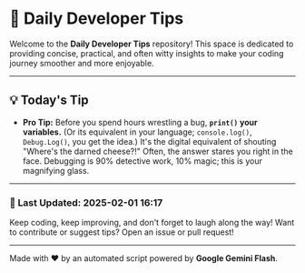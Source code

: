
# 🌟 Daily Developer Tips

Welcome to the **Daily Developer Tips** repository! This space is dedicated to providing concise, practical, and often witty insights to make your coding journey smoother and more enjoyable.

---

## 💡 Today's Tip

- **Pro Tip:**  Before you spend hours wrestling a bug,  **`print()` your variables.** (Or its equivalent in your language;  `console.log()`, `Debug.Log()`, you get the idea.)  It's the digital equivalent of shouting "Where's the darned cheese?!"  Often, the answer stares you right in the face.  Debugging is 90% detective work, 10% magic; this is your magnifying glass.

---

### 📅 Last Updated: 2025-02-01 16:17

Keep coding, keep improving, and don't forget to laugh along the way! Want to contribute or suggest tips? Open an issue or pull request!

---

Made with ❤️ by an automated script powered by **Google Gemini Flash**.
